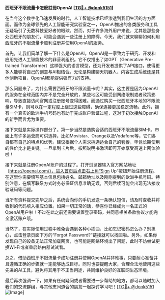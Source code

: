 **西班牙不限流量卡怎麽註冊OpenAI [[TG💪+ @donk5151](https://t.me/s/donk5151)]**

在当今这个数字化飞速发展的时代，人工智能技术已经渗透到我们生活的方方面面。而作为全球领先的人工智能研究实验室之一，OpenAI推出的各类服务和工具无疑吸引了无数科技爱好者的眼球。然而，对于许多海外用户来说，尤其是那些身处西班牙的朋友们，可能会遇到一些注册上的障碍。今天，我们就来聊聊如何利用西班牙的不限流量卡顺利注册并使用OpenAI的服务。

首先，让我们简单了解一下什么是OpenAI。OpenAI是一家致力于研究、开发和应用先进人工智能技术的非营利组织。它不仅推出了如GPT（Generative Pre-trained Transformer）这样强大的语言模型，还为开发者提供了API接口，使得更多人能够将自己的创意与AI相结合。无论是构建聊天机器人、内容生成系统还是其他创新项目，OpenAI都能提供强有力的支持。

那么问题来了，为什么需要西班牙的不限流量卡呢？其实，这主要是因为OpenAI的服务在全球范围内并不是完全开放的，某些地区可能受到网络限制或者政策影响，导致直接访问官网或注册账号变得困难。而通过购买一张西班牙本地的不限流量SIM卡，则可以在一定程度上绕过这些障碍，确保连接更加稳定流畅。此外，拥有一个真实的欧洲手机号码也有助于完成账户验证过程，这对于初次接触OpenAI的新手而言尤为重要。

接下来就是实际操作部分了。第一步当然是选购合适的西班牙不限流量SIM卡。市面上有许多运营商可供选择，比如Movistar、Orange以及Vodafone等，它们各自都有自己的特点和优势。建议根据个人需求挑选适合自己的套餐，毕竟长期使用的性价比才是关键。一旦拿到卡片后，按照说明书激活即可开始享受高速上网体验啦！

接下来就是注册OpenAI账户的过程了。打开浏览器输入官方网站地址（https://openai.com/），进入首页后点击右上角“Sign Up”按钮开始注册流程。在这里你需要填写基本信息包括姓名、邮箱地址以及刚刚提到的欧洲手机号码。特别注意，在填写联系方式时务必保证信息准确无误，否则后续可能会出现无法接收验证码等问题。

当所有资料提交完毕之后，系统会向你的手机发送一条确认短信，请及时查收并将收到的代码填入相应位置。如果一切正常的话，恭喜你已经成为一名正式的OpenAI用户啦！不过在此之前还需要设置登录密码，并同意相关条款协议才能完全激活账户哦。

当然了，在实际使用过程中难免会遇到各种小插曲，比如忘记密码怎么办？别担心，点击登录页面下方的“Forgot Password?”链接就可以找回啦。另外，如果你发现自己的设备无法正常加载网页，也可能是网络环境出了问题，此时不妨尝试更换Wi-Fi或者重启路由器试试看。

总之，借助西班牙不限流量卡成功注册并使用OpenAI并非难事，只要耐心准备并且遵循正确的步骤就一定能够达成目标。同时也要提醒大家，合理合法地使用这些先进的AI工具，避免将其用于不正当用途，共同维护良好的互联网生态环境。

最后再次强调一下，如果有任何疑问或者需要进一步帮助的地方，都可以随时加入我们的交流群组，与其他志同道合的朋友一起探讨学习吧！[[TG💪+ @donk5151](https://t.me/s/donk5151) ![Image](https://i.postimg.cc/rwNCRYN7/Snipaste-2025-04-30-17-27-05.png)]